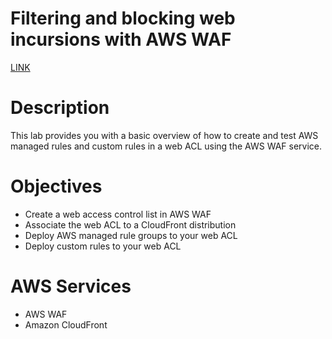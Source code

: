 # Filtering and blocking web incursions with AWS WAF

[LINK](https://skillbuilder.aws/learn/75P4RAFSYK/filtering-and-blocking-web-incursions-with-aws-waf/824QYCRV98)

# **Description**

This lab provides you with a basic overview of how to create and test AWS managed rules and custom rules in a web ACL using the AWS WAF service.

# **Objectives**

- Create a web access control list in AWS WAF
- Associate the web ACL to a CloudFront distribution
- Deploy AWS managed rule groups to your web ACL
- Deploy custom rules to your web ACL

# **AWS Services**

- AWS WAF
- Amazon CloudFront